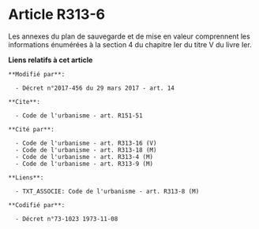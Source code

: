 # Article R313-6

Les annexes du plan de sauvegarde et de mise en valeur comprennent les informations énumérées à la section 4 du chapitre Ier
du titre V du livre Ier.

**Liens relatifs à cet article**

	**Modifié par**:

	  - Décret n°2017-456 du 29 mars 2017 - art. 14

	**Cite**:

	  - Code de l'urbanisme - art. R151-51

	**Cité par**:

	  - Code de l'urbanisme - art. R313-16 (V)
	  - Code de l'urbanisme - art. R313-18 (M)
	  - Code de l'urbanisme - art. R313-4 (M)
	  - Code de l'urbanisme - art. R313-9 (M)

	**Liens**:

	  - TXT_ASSOCIE: Code de l'urbanisme - art. R313-8 (M)

	**Codifié par**:

	  - Décret n°73-1023 1973-11-08
